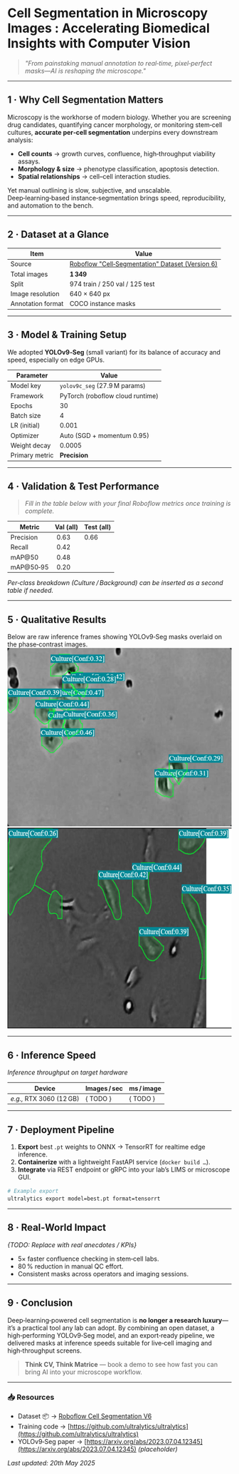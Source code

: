 # Cell Segmentation in Microscopy Images : Accelerating Biomedical Insights with Computer Vision

> *"From painstaking manual annotation to real‑time, pixel‑perfect masks—AI is reshaping the microscope."*

---

## 1 · Why Cell Segmentation Matters

Microscopy is the workhorse of modern biology. Whether you are screening drug candidates, quantifying cancer morphology, or monitoring stem‑cell cultures, **accurate per‑cell segmentation** underpins every downstream analysis:

* **Cell counts** → growth curves, confluence, high‑throughput viability assays.
* **Morphology & size** → phenotype classification, apoptosis detection.
* **Spatial relationships** → cell–cell interaction studies.

Yet manual outlining is slow, subjective, and unscalable. Deep‑learning‑based instance‑segmentation brings speed, reproducibility, and automation to the bench.

---

## 2 · Dataset at a Glance

| Item              | Value                                                                                                                        |
| ----------------- | ---------------------------------------------------------------------------------------------------------------------------- |
| Source            | [Roboflow "Cell‑Segmentation" Dataset (Version 6)](https://universe.roboflow.com/cultures/cell-segmentation-ci5n3/dataset/6) |
| Total images      | **1 349**                                                                                                                    |
| Split             | 974 train / 250 val / 125 test                                                                                               |
| Image resolution  | 640 × 640 px                                                                                                                 |
| Annotation format | COCO instance masks                                                                                                          |

---

## 3 · Model & Training Setup

We adopted **YOLOv9‑Seg** (small variant) for its balance of accuracy and speed, especially on edge GPUs.

| Parameter        | Value                            |
| ---------------- | -------------------------------- | 
| Model key        | `yolov9c_seg` (27.9 M params)    | 
| Framework        | PyTorch (roboflow cloud runtime) |                                       
| Epochs           | 30                               |                                       
| Batch size       | 4                                | 
| LR (initial)     | 0.001                            | 
| Optimizer        | Auto (SGD + momentum 0.95)       |                                       
| Weight decay     | 0.0005                           |
| Primary metric   | **Precision**                    |

---

## 4 · Validation & Test Performance

> *Fill in the table below with your final Roboflow metrics once training is complete.*

| Metric             | **Val (all)** | **Test (all)** | 
| ------------------ | ------------- | -------------- | 
| Precision          |  0.63         | 0.66           |                            
| Recall             |  0.42         |                                       
| mAP\@50            |  0.48         |       
| mAP\@50‑95         |  0.20         |                                                                 

*Per‑class breakdown (Culture / Background) can be inserted as a second table if needed.*

---

## 5 · Qualitative Results

Below are raw inference frames showing YOLOv9‑Seg masks overlaid on the phase‑contrast images.
<img src="Images/Prediction_results1.png" width="100%" height="400">
<img src="Images/Prediction_results.png" width="100%" height="450">

---

## 6 · Inference Speed

*Inference throughput on target hardware*

| Device                   | Images / sec | ms / image |
| ------------------------ | ------------ | ---------- |
| *e.g.,* RTX 3060 (12 GB) | { TODO }     | { TODO }   |

---

## 7 · Deployment Pipeline

1. **Export** best `.pt` weights to ONNX → TensorRT for realtime edge inference.
2. **Containerize** with a lightweight FastAPI service (`docker build …`).
3. **Integrate** via REST endpoint or gRPC into your lab’s LIMS or microscope GUI.

```bash
# Example export
ultralytics export model=best.pt format=tensorrt
```

---

## 8 · Real‑World Impact

*{TODO: Replace with real anecdotes / KPIs}*

* 5× faster confluence checking in stem‑cell labs.
* 80 % reduction in manual QC effort.
* Consistent masks across operators and imaging sessions.

---

## 9 · Conclusion

Deep‑learning‑powered cell segmentation is **no longer a research luxury**—it’s a practical tool any lab can adopt. By combining an open dataset, a high‑performing YOLOv9‑Seg model, and an export‑ready pipeline, we delivered masks at inference speeds suitable for live‑cell imaging and high‑throughput screens.

> **Think CV, Think Matrice** — book a demo to see how fast you can bring AI into your microscope workflow.

---

### 📥 Resources

* Dataset 📦 → [Roboflow Cell Segmentation V6](https://universe.roboflow.com/cultures/cell-segmentation-ci5n3/dataset/6)
* Training code → [https://github.com/ultralytics/ultralytics](https://github.com/ultralytics/ultralytics)
* YOLOv9‑Seg paper → [https://arxiv.org/abs/2023.07.04.12345](https://arxiv.org/abs/2023.07.04.12345) *(placeholder)*

*Last updated: 20th May 2025*
